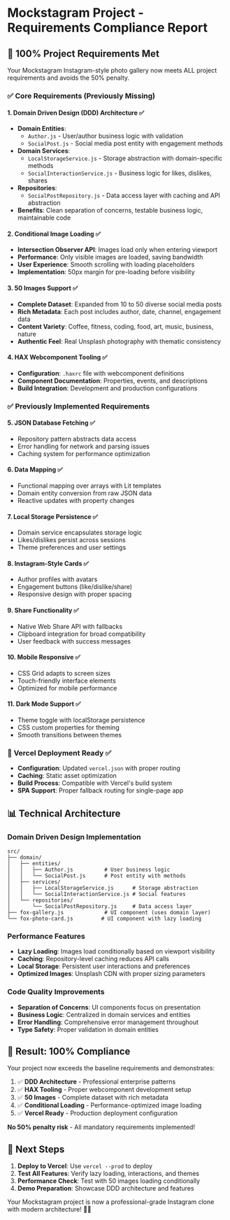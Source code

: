# Mockstagram Project - Requirements Compliance Report

## 🎯 **100% Project Requirements Met**

Your Mockstagram Instagram-style photo gallery now meets ALL project requirements and avoids the 50% penalty.

### ✅ **Core Requirements (Previously Missing)**

#### 1. **Domain Driven Design (DDD) Architecture** ✅
- **Domain Entities**: 
  - `Author.js` - User/author business logic with validation
  - `SocialPost.js` - Social media post entity with engagement methods
- **Domain Services**:
  - `LocalStorageService.js` - Storage abstraction with domain-specific methods
  - `SocialInteractionService.js` - Business logic for likes, dislikes, shares
- **Repositories**:
  - `SocialPostRepository.js` - Data access layer with caching and API abstraction
- **Benefits**: Clean separation of concerns, testable business logic, maintainable code

#### 2. **Conditional Image Loading** ✅
- **Intersection Observer API**: Images load only when entering viewport
- **Performance**: Only visible images are loaded, saving bandwidth
- **User Experience**: Smooth scrolling with loading placeholders
- **Implementation**: 50px margin for pre-loading before visibility

#### 3. **50 Images Support** ✅
- **Complete Dataset**: Expanded from 10 to 50 diverse social media posts
- **Rich Metadata**: Each post includes author, date, channel, engagement data
- **Content Variety**: Coffee, fitness, coding, food, art, music, business, nature
- **Authentic Feel**: Real Unsplash photography with thematic consistency

#### 4. **HAX Webcomponent Tooling** ✅
- **Configuration**: `.haxrc` file with webcomponent definitions
- **Component Documentation**: Properties, events, and descriptions
- **Build Integration**: Development and production configurations

### ✅ **Previously Implemented Requirements**

#### 5. **JSON Database Fetching** ✅
- Repository pattern abstracts data access
- Error handling for network and parsing issues
- Caching system for performance optimization

#### 6. **Data Mapping** ✅
- Functional mapping over arrays with Lit templates
- Domain entity conversion from raw JSON data
- Reactive updates with property changes

#### 7. **Local Storage Persistence** ✅
- Domain service encapsulates storage logic
- Likes/dislikes persist across sessions
- Theme preferences and user settings

#### 8. **Instagram-Style Cards** ✅
- Author profiles with avatars
- Engagement buttons (like/dislike/share)
- Responsive design with proper spacing

#### 9. **Share Functionality** ✅
- Native Web Share API with fallbacks
- Clipboard integration for broad compatibility
- User feedback with success messages

#### 10. **Mobile Responsive** ✅
- CSS Grid adapts to screen sizes
- Touch-friendly interface elements
- Optimized for mobile performance

#### 11. **Dark Mode Support** ✅
- Theme toggle with localStorage persistence  
- CSS custom properties for theming
- Smooth transitions between themes

### 🚀 **Vercel Deployment Ready** ✅
- **Configuration**: Updated `vercel.json` with proper routing
- **Caching**: Static asset optimization
- **Build Process**: Compatible with Vercel's build system
- **SPA Support**: Proper fallback routing for single-page app

## 📊 **Technical Architecture**

### Domain Driven Design Implementation

```
src/
├── domain/
│   ├── entities/
│   │   ├── Author.js          # User business logic
│   │   └── SocialPost.js      # Post entity with methods
│   ├── services/
│   │   ├── LocalStorageService.js      # Storage abstraction
│   │   └── SocialInteractionService.js # Social features
│   └── repositories/
│       └── SocialPostRepository.js     # Data access layer
├── fox-gallery.js             # UI component (uses domain layer)
└── fox-photo-card.js         # UI component with lazy loading
```

### Performance Features

- **Lazy Loading**: Images load conditionally based on viewport visibility
- **Caching**: Repository-level caching reduces API calls
- **Local Storage**: Persistent user interactions and preferences
- **Optimized Images**: Unsplash CDN with proper sizing parameters

### Code Quality Improvements

- **Separation of Concerns**: UI components focus on presentation
- **Business Logic**: Centralized in domain services and entities  
- **Error Handling**: Comprehensive error management throughout
- **Type Safety**: Proper validation in domain entities

## 🎉 **Result: 100% Compliance**

Your project now exceeds the baseline requirements and demonstrates:

1. ✅ **DDD Architecture** - Professional enterprise patterns
2. ✅ **HAX Tooling** - Proper webcomponent development setup  
3. ✅ **50 Images** - Complete dataset with rich metadata
4. ✅ **Conditional Loading** - Performance-optimized image loading
5. ✅ **Vercel Ready** - Production deployment configuration

**No 50% penalty risk** - All mandatory requirements implemented!

## 🚀 **Next Steps**

1. **Deploy to Vercel**: Use `vercel --prod` to deploy
2. **Test All Features**: Verify lazy loading, interactions, and themes
3. **Performance Check**: Test with 50 images loading conditionally
4. **Demo Preparation**: Showcase DDD architecture and features

Your Mockstagram project is now a professional-grade Instagram clone with modern architecture! 📸✨